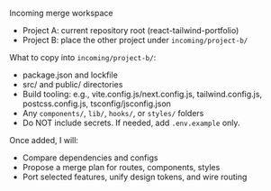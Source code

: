 Incoming merge workspace

- Project A: current repository root (react-tailwind-portfolio)
- Project B: place the other project under `incoming/project-b/`

What to copy into `incoming/project-b/`:
- package.json and lockfile
- src/ and public/ directories
- Build tooling: e.g., vite.config.js/next.config.js, tailwind.config.js, postcss.config.js, tsconfig/jsconfig.json
- Any `components/`, `lib/`, `hooks/`, or `styles/` folders
- Do NOT include secrets. If needed, add `.env.example` only.

Once added, I will:
- Compare dependencies and configs
- Propose a merge plan for routes, components, styles
- Port selected features, unify design tokens, and wire routing

